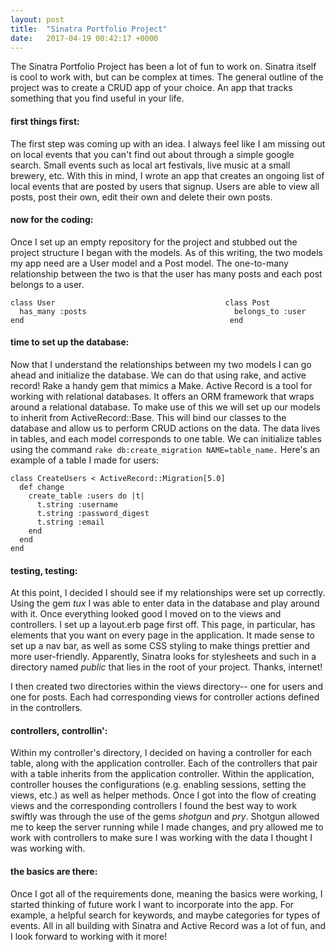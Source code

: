 ```yaml
---
layout: post
title:  "Sinatra Portfolio Project"
date:   2017-04-19 00:42:17 +0000
---
```



The Sinatra Portfolio Project has been a lot of fun to work on. Sinatra itself is cool to work with, but can be complex at times. The general outline of the project was to create a CRUD app of your choice. An app that tracks something that you find useful in your life. 

#### first things first: 

The first step was coming up with an idea. I always feel like I am missing out on local events that you can't find out about through a simple google search. Small events such as local art festivals, live music at a small brewery, etc. With this in mind, I wrote an app that creates an ongoing list of local events that are posted by users that signup. Users are able to view all posts, post their own, edit their own and delete their own posts. 

#### now for the coding: 

Once I set up an empty repository for the project and stubbed out the project structure I began with the models. As of this writing, the two models my app need are a User model and a Post model. The one-to-many relationship between the two is that the user has many posts and each post belongs to a user. 

```
class User                                      class Post
  has_many :posts                                 belongs_to :user
end                                              end 
```


#### time to set up the database:

Now that I understand the relationships between my two models I can go ahead and initialize the database. We can do that using rake, and active record! Rake a handy gem that mimics a Make. Active Record is a tool for working with relational databases. It offers an ORM framework that wraps around a relational database. To make use of this we will set up our models to inherit from ActiveRecord::Base. This will bind our classes to the database and allow us to perform CRUD actions on the data. The data lives in tables, and each model corresponds to one table. We can initialize tables using the command `rake db:create_migration NAME=table_name.` Here's an example of a table I made for users: 

```
class CreateUsers < ActiveRecord::Migration[5.0]
  def change
    create_table :users do |t|
      t.string :username
      t.string :password_digest
      t.string :email
    end
  end
end

```


#### testing, testing: 

At this point, I decided I should see if my relationships were set up correctly. Using the gem *tux* I was able to enter data in the database and play around with it. Once everything looked good I moved on to the views and controllers. I set up a layout.erb page first off. This page, in particular, has elements that you want on every page in the application. It made sense to set up a nav bar, as well as some CSS styling to make things prettier and more user-friendly. Apparently, Sinatra looks for stylesheets and such in a directory named *public* that lies in the root of your project. Thanks, internet! 

I then created two directories within the views directory-- one for users and one for posts. Each had corresponding views for controller actions defined in the controllers. 


#### controllers, controllin': 

Within my controller's directory, I decided on having a controller for each table, along with the application controller. Each of the controllers that pair with a table inherits from the application controller. Within the application, controller houses the configurations (e.g. enabling sessions, setting the views, etc.) as well as helper methods. Once I got into the flow of creating views and the corresponding controllers I found the best way to work swiftly was through the use of the gems *shotgun* and *pry*. Shotgun allowed me to keep the server running while I made changes, and pry allowed me to work with controllers to make sure I was working with the data I thought I was working with. 


#### the basics are there: 

Once I got all of the requirements done, meaning the basics were working, I started thinking of future work I want to incorporate into the app. For example, a helpful search for keywords, and maybe categories for types of events. All in all building with Sinatra and Active Record was a lot of fun, and I look forward to working with it more! 




